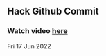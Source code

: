 
 ## Hack Github Commit 
 ### Watch video <a href="https://www.youtube.com">here</a> 
 Fri 17 Jun 2022 

